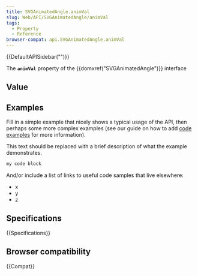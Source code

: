 ```yaml
---
title: SVGAnimatedAngle.animVal
slug: Web/API/SVGAnimatedAngle/animVal
tags:
  - Property
  - Reference
browser-compat: api.SVGAnimatedAngle.animVal
---
```

{{DefaultAPISidebar("")}}

The **`animVal`** property of the {{domxref("SVGAnimatedAngle")}} interface 

## Value



## Examples

Fill in a simple example that nicely shows a typical usage of the API, then perhaps some more complex examples (see our guide on how to add [code examples](/en-US/docs/MDN/Contribute/Structures/Code_examples) for more information).

This text should be replaced with a brief description of what the example demonstrates.

```js
my code block
```

And/or include a list of links to useful code samples that live elsewhere:

*   x
*   y
*   z

## Specifications

{{Specifications}}

## Browser compatibility

{{Compat}}


